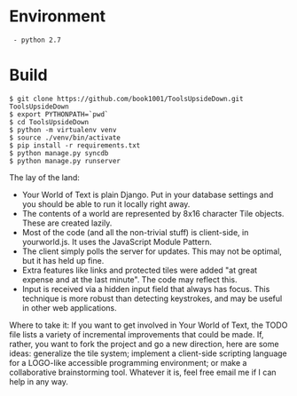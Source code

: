 # Environment
```
 - python 2.7
```

# Build
```
$ git clone https://github.com/book1001/ToolsUpsideDown.git ToolsUpsideDown
$ export PYTHONPATH=`pwd`
$ cd ToolsUpsideDown
$ python -m virtualenv venv
$ source ./venv/bin/activate
$ pip install -r requirements.txt
$ python manage.py syncdb
$ python manage.py runserver
```

The lay of the land:
 - Your World of Text is plain Django. Put in your database settings and you should be able to run it locally right away.
 - The contents of a world are represented by 8x16 character Tile objects. These are created lazily.
 - Most of the code (and all the non-trivial stuff) is client-side, in yourworld.js. It uses the JavaScript Module Pattern.
 - The client simply polls the server for updates. This may not be optimal, but it has held up fine.
 - Extra features like links and protected tiles were added "at great expense and at the last minute". The code may reflect this.
 - Input is received via a hidden input field that always has focus. This technique is more robust than detecting keystrokes, and may be useful in other web applications.

Where to take it:
If you want to get involved in Your World of Text, the TODO file lists a variety of incremental improvements that could be made. If, rather, you want to fork the project and go a new direction, here are some ideas: generalize the tile system; implement a client-side scripting language for a LOGO-like accessible programming environment; or make a collaborative brainstorming tool. Whatever it is, feel free email me if I can help in any way.
